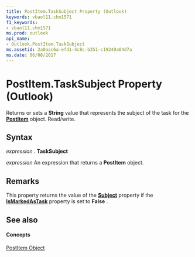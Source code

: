 ```yaml
---
title: PostItem.TaskSubject Property (Outlook)
keywords: vbaol11.chm1571
f1_keywords:
- vbaol11.chm1571
ms.prod: outlook
api_name:
- Outlook.PostItem.TaskSubject
ms.assetid: 2a0aac6a-efd1-4c8c-b351-c19249a04d7a
ms.date: 06/08/2017
---
```



# PostItem.TaskSubject Property (Outlook)

Returns or sets a  **String** value that represents the subject of the task for the **[PostItem](postitem-object-outlook.md)** object. Read/write.


## Syntax

 _expression_ . **TaskSubject**

 _expression_ An expression that returns a **PostItem** object.


## Remarks

This property returns the value of the  **[Subject](postitem-subject-property-outlook.md)** property if the **[IsMarkedAsTask](postitem-ismarkedastask-property-outlook.md)** property is set to **False** .


## See also


#### Concepts


[PostItem Object](postitem-object-outlook.md)

